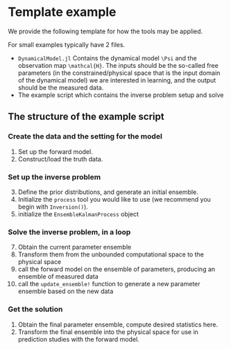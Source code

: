 # Template example

We provide the following template for how the tools may be applied.

For small examples typically have 2 files.

- `DynamicalModel.jl` Contains the dynamical model ``\Psi`` and the observation map ``\mathcal{H}``. The inputs should be the so-called free parameters (in the constrained/physical space that is the input domain of the dynamical model) we are interested in learning, and the output should be the measured data.
- The example script which contains the inverse problem setup and solve

## The structure of the example script

### Create the data and the setting for the model
1. Set up the forward model.
2. Construct/load the truth data. 

### Set up the inverse problem
3. Define the prior distributions, and generate an initial ensemble.
4. Initialize the `process` tool you would like to use (we recommend you begin with `Inversion()`). 
5. initialize the `EnsembleKalmanProcess` object

### Solve the inverse problem, in a loop

7. Obtain the current parameter ensemble
8. Transform them from the unbounded computational space to the physical space
9. call the forward model on the ensemble of parameters, producing an ensemble of measured data
10. call the `update_ensemble!` function to generate a new parameter ensemble based on the new data

### Get the solution
1. Obtain the final parameter ensemble, compute desired statistics here.
2. Transform the final ensemble into the physical space for use in prediction studies with the forward model.
